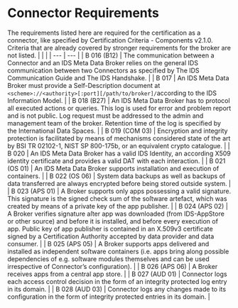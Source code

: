 # Connector Requirements
The requirements listed here are required for the certification as a connector, like specified by Certification Criteria - Components v2.1.0. Criteria 
that are already covered by stronger requirements for the broker are not listed.
|  |  |
| --- | --- |
| B 016 (B12) | The communication between a Connector and an IDS Meta Data Broker relies on the general IDS communication between two Connectors as specified by The IDS Communication Guide and The IDS Handshake. |
| B 017 | An IDS Meta Data Broker must provide a Self-Description document at `<scheme>://<authority>[:port][/path/to/broker]/`according to the IDS Information Model. |
| B 018 (B27) | An IDS Meta Data Broker has to protocol all executed actions or queries. This log is used for error and problem report and is not public. Log request  must be addressed to the admin and management team of the broker. Retention time of the log is specified by the International Data Spaces. |
| B 019 (COM 03) | Encryption and integrity protection is facilitated by means of mechanisms considered state of the art by BSI TR 02102-1, NIST SP 800-175b, or an equivalent crypto catalogue. |
| B 020 | An IDS Meta Data Broker has a valid IDS Identity, an according X509 identity certificate and provides a valid DAT with each interaction. |
| B 021 (OS 01) | An IDS Meta Data Broker supports installation and execution of containers. |
| B 022 (OS 06) | System data backups as well as backups of data transferred are always encrypted before being stored outside system. |
| B 023 (APS 01) | A Broker supports only apps possessing a valid signature. This signature is the signed check sum of the soſtware artefact, which was created by means of a private key of the app publisher. |
| B 024 (APS 02) | A Broker verifies signature aſter app was downloaded (from IDS-AppStore or other source) and before it is installed, and before every execution of app. Public key of app publisher is contained in an X.509v3 certificate signed by a Certification Authority accepted by data provider and data consumer. |
| B 025 (APS 05) | A Broker supports apps delivered and installed as independent soſtware containers (i.e. apps bring along possible dependencies of e.g. soſtware modules themselves and can be used irrespective of Connector’s configuration). |
| B 026 (APS 06) | A Broker receives apps from a central app store. |
| B 027 (AUD 01) | Connector logs each access control decision in the form of an integrity protected log entry in its domain. |
| B 028 (AUD 03) | Connector logs any changes made to its configuration in the form of integrity protected entries in its domain. |
